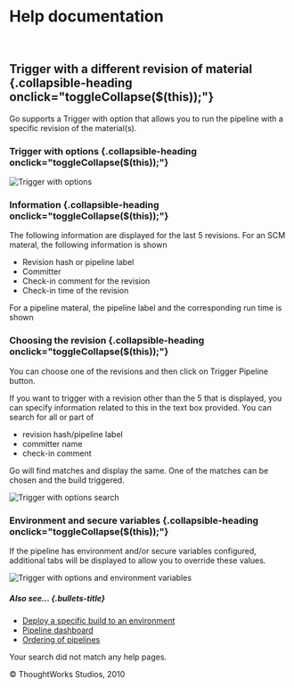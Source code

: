 Help documentation
==================

 

Trigger with a different revision of material {.collapsible-heading onclick="toggleCollapse($(this));"}
---------------------------------------------

Go supports a Trigger with option that allows you to run the pipeline
with a specific revision of the material(s).

### Trigger with options {.collapsible-heading onclick="toggleCollapse($(this));"}

![Trigger with
options](../resources/images/cruise/trigger_with_options.png)

### Information {.collapsible-heading onclick="toggleCollapse($(this));"}

The following information are displayed for the last 5 revisions. For an
SCM materal, the following information is shown

-   Revision hash or pipeline label
-   Committer
-   Check-in comment for the revision
-   Check-in time of the revision

For a pipeline materal, the pipeline label and the corresponding run
time is shown

### Choosing the revision {.collapsible-heading onclick="toggleCollapse($(this));"}

You can choose one of the revisions and then click on Trigger Pipeline
button.

If you want to trigger with a revision other than the 5 that is
displayed, you can specify information related to this in the text box
provided. You can search for all or part of

-   revision hash/pipeline label
-   committer name
-   check-in comment

Go will find matches and display the same. One of the matches can be
chosen and the build triggered.

![Trigger with options
search](../resources/images/cruise/trigger_with_options_search.png)

### Environment and secure variables {.collapsible-heading onclick="toggleCollapse($(this));"}

If the pipeline has environment and/or secure variables configured,
additional tabs will be displayed to allow you to override these values.

![Trigger with options and environment
variables](../resources/images/cruise/trigger_with_options_environment.png)

##### Also see... {.bullets-title}

-   [Deploy a specific build to an
    environment](deploy_a_specific_build_to_an_environment.html)
-   [Pipeline dashboard](Pipelines_Dashboard_page.html)
-   [Ordering of pipelines](ordering_of_pipelines.html)

Your search did not match any help pages.



© ThoughtWorks Studios, 2010

